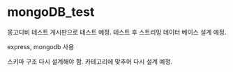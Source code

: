 # mongoDB_test

몽고디비 테스트 게시판으로 테스트 예정. 테스트 후 스트리밍 데이터 베이스 설계 예정.

express, mongodb 사용

스키마 구조 다시 설계해야 함. 
카테고리에 맞추어 다시 설계 예정.
